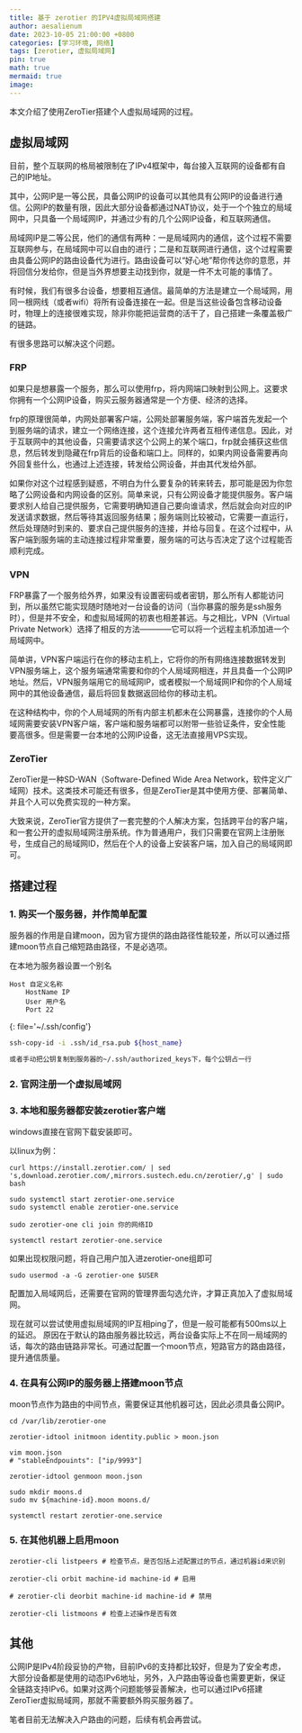 ```yaml
---
title: 基于 zerotier 的IPV4虚拟局域网搭建
author: aesalienum
date: 2023-10-05 21:00:00 +0800
categories: [学习环境, 网络]
tags: [zerotier, 虚拟局域网]
pin: true
math: true
mermaid: true
image:
---
```


本文介绍了使用ZeroTier搭建个人虚拟局域网的过程。

## 虚拟局域网

目前，整个互联网的格局被限制在了IPv4框架中，每台接入互联网的设备都有自己的IP地址。

其中，公网IP是一等公民，具备公网IP的设备可以其他具有公网IP的设备进行通信。公网IP的数量有限，因此大部分设备都通过NAT协议，处于一个个独立的局域网中，只具备一个局域网IP，并通过少有的几个公网IP设备，和互联网通信。

局域网IP是二等公民，他们的通信有两种：一是局域网内的通信，这个过程不需要互联网参与，在局域网中可以自由的进行；二是和互联网进行通信，这个过程需要由具备公网IP的路由设备代为进行。路由设备可以“好心地”帮你传达你的意愿，并将回信分发给你，但是当外界想要主动找到你，就是一件不太可能的事情了。

有时候，我们有很多台设备，想要相互通信。最简单的方法是建立一个局域网，用同一根网线（或者wifi）将所有设备连接在一起。但是当这些设备包含移动设备时，物理上的连接很难实现，除非你能把运营商的活干了，自己搭建一条覆盖极广的链路。

有很多思路可以解决这个问题。

### FRP

如果只是想暴露一个服务，那么可以使用frp，将内网端口映射到公网上。这要求你拥有一个公网IP设备，购买云服务器通常是一个方便、经济的选择。

frp的原理很简单，内网处部署客户端，公网处部署服务端，客户端首先发起一个到服务端的请求，建立一个网络连接，这个连接允许两者互相传递信息。因此，对于互联网中的其他设备，只需要请求这个公网上的某个端口，frp就会捕获这些信息，然后转发到隐藏在frp背后的设备和端口上。同样的，如果内网设备需要再向外回复些什么，也通过上述连接，转发给公网设备，并由其代发给外部。

如果你对这个过程感到疑惑，不明白为什么要复杂的转来转去，那可能是因为你忽略了公网设备和内网设备的区别。简单来说，只有公网设备才能提供服务。客户端要求别人给自己提供服务，它需要明确知道自己要向谁请求，然后就会向对应的IP发送请求数据，然后等待其返回服务结果；服务端则比较被动，它需要一直运行，然后处理随时到来的、要求自己提供服务的连接，并给与回复。在这个过程中，从客户端到服务端的主动连接过程非常重要，服务端的可达与否决定了这个过程能否顺利完成。

### VPN

FRP暴露了一个服务给外界，如果没有设置密码或者密钥，那么所有人都能访问到，所以虽然它能实现随时随地对一台设备的访问（当你暴露的服务是ssh服务时），但是并不安全，和虚拟局域网的初衷也相差甚远。与之相比，VPN（Virtual Private Network）选择了相反的方法————它可以将一个远程主机添加进一个局域网中。

简单讲，VPN客户端运行在你的移动主机上，它将你的所有网络连接数据转发到VPN服务端上，这个服务端通常需要和你的个人局域网相连，并且具备一个公网IP地址。然后，VPN服务端用它的局域网IP，或者模拟一个局域网IP和你的个人局域网中的其他设备通信，最后将回复数据返回给你的移动主机。

在这种结构中，你的个人局域网的所有内部主机都未在公网暴露，连接你的个人局域网需要安装VPN客户端，客户端和服务端都可以附带一些验证条件，安全性能要高很多。但是需要一台本地的公网IP设备，这无法直接用VPS实现。

### ZeroTier

ZeroTier是一种SD-WAN（Software-Defined Wide Area Network，软件定义广域网）技术。这类技术可能还有很多，但是ZeroTier是其中使用方便、部署简单、并且个人可以免费实现的一种方案。

大致来说，ZeroTier官方提供了一套完整的个人解决方案，包括跨平台的客户端，和一套公开的虚拟局域网注册系统。作为普通用户，我们只需要在官网上注册账号，生成自己的局域网ID，然后在个人的设备上安装客户端，加入自己的局域网即可。

## 搭建过程

### 1. 购买一个服务器，并作简单配置

服务器的作用是自建moon，因为官方提供的路由路径性能较差，所以可以通过搭建moon节点自己缩短路由路径，不是必选项。

在本地为服务器设置一个别名
```
Host 自定义名称
    HostName IP
    User 用户名
    Port 22
```
{: file='~/.ssh/config'}


```bash
ssh-copy-id -i .ssh/id_rsa.pub ${host_name}

或者手动把公钥复制到服务器的~/.ssh/authorized_keys下，每个公钥占一行
```

### 2. 官网注册一个虚拟局域网


### 3. 本地和服务器都安装zerotier客户端

windows直接在官网下载安装即可。

以linux为例：

```shell
curl https://install.zerotier.com/ | sed 's,download.zerotier.com/,mirrors.sustech.edu.cn/zerotier/,g' | sudo bash

sudo systemctl start zerotier-one.service
sudo systemctl enable zerotier-one.service

sudo zerotier-one cli join 你的网络ID

systemctl restart zerotier-one.service
```

如果出现权限问题，将自己用户加入进zerotier-one组即可
```shell
sudo usermod -a -G zerotier-one $USER
```

配置加入局域网后，还需要在官网的管理界面勾选允许，才算正真加入了虚拟局域网。

现在就可以尝试使用虚拟局域网的IP互相ping了，但是一般可能都有500ms以上的延迟。
原因在于默认的路由服务器比较远，两台设备实际上不在同一局域网的话，每次的路由链路非常长。可通过配置一个moon节点，短路官方的路由路径，提升通信质量。

### 4. 在具有公网IP的服务器上搭建moon节点

moon节点作为路由的中间节点，需要保证其他机器可达，因此必须具备公网IP。

```shell
cd /var/lib/zerotier-one

zerotier-idtool initmoon identity.public > moon.json

vim moon.json
# "stableEndpouints": ["ip/9993"]

zerotier-idtool genmoon moon.json

sudo mkdir moons.d
sudo mv ${machine-id}.moon moons.d/

systemctl restart zerotier-one.service
```

### 5. 在其他机器上启用moon

```shell
zerotier-cli listpeers # 检查节点，是否包括上述配置过的节点，通过机器id来识别

zerotier-cli orbit machine-id machine-id # 启用

# zerotier-cli deorbit machine-id machine-id # 禁用

zerotier-cli listmoons # 检查上述操作是否有效
```


## 其他

公网IP是IPv4阶段妥协的产物，目前IPv6的支持都比较好，但是为了安全考虑，大部分设备都是使用的动态IPv6地址，另外，入户路由等设备也需要更新，保证全链路支持IPv6。如果对这两个问题能够妥善解决，也可以通过IPv6搭建ZeroTier虚拟局域网，那就不需要额外购买服务器了。

笔者目前无法解决入户路由的问题，后续有机会再尝试。